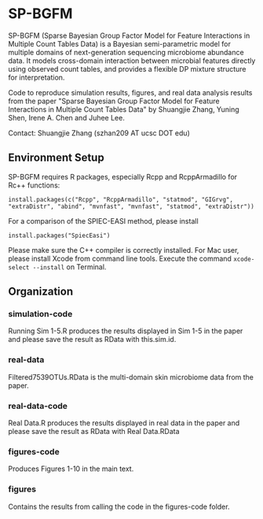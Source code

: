 # SP-BGFM
SP-BGFM (Sparse Bayesian Group Factor Model for Feature Interactions in Multiple Count Tables Data) is a Bayesian semi-parametric model for multiple domains of next-generation sequencing microbiome abundance data. It models cross-domain interaction between microbial features directly using observed count tables, and provides a flexible DP mixture structure for interpretation.

Code to reproduce simulation results, figures, and real data analysis results from the paper "Sparse Bayesian Group Factor Model for Feature Interactions in Multiple Count Tables Data" by Shuangjie Zhang, Yuning Shen, Irene A. Chen and Juhee Lee.

Contact: Shuangjie Zhang (szhan209 AT ucsc DOT edu)

## Environment Setup

SP-BGFM requires R packages, especially Rcpp and RcppArmadillo for Rc++ functions: 

```
install.packages(c("Rcpp", "RcppArmadillo", "statmod", "GIGrvg", "extraDistr", "abind", "mvnfast", "mvnfast", "statmod", "extraDistr"))
```

For a comparison of the SPIEC-EASI method, please install

```
install.packages("SpiecEasi")
```

Please make sure the C++ compiler is correctly installed. For Mac user, please install Xcode from command line tools. Execute the command ```xcode-select --install``` on Terminal.

## Organization

### simulation-code

Running Sim 1-5.R produces the results displayed in Sim 1-5 in the paper and please save the result as RData with this.sim.id.

### real-data

Filtered7539OTUs.RData is the multi-domain skin microbiome data from the paper. 

### real-data-code

Real Data.R produces the results displayed in real data in the paper and please save the result as RData with Real Data.RData

### figures-code

Produces Figures 1-10 in the main text.

### figures

Contains the results from calling the code in the figures-code folder.








